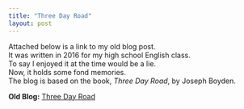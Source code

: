 ```yaml
---
title: "Three Day Road"
layout: post
---
```


Attached below is a link to my old blog post.     
It was written in 2016 for my high school English class.   
To say I enjoyed it at the time would be a lie.   
Now, it holds some fond memories.   
The blog is based on the book, _Three Day Road_, by Joseph Boyden.

**Old Blog:** [Three Day Road](https://choisoow584.wordpress.com/blog/)
